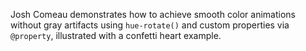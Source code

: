 Josh Comeau demonstrates how to achieve smooth color animations without gray artifacts using `hue-rotate()` and custom properties via `@property`, illustrated with a confetti heart example.
